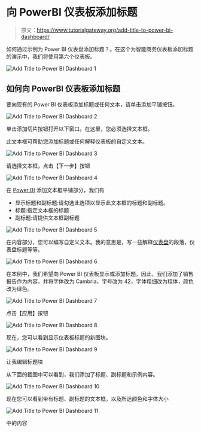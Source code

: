 # 向 PowerBI 仪表板添加标题

> 原文：<https://www.tutorialgateway.org/add-title-to-power-bi-dashboard/>

如何通过示例为 Power BI 仪表盘添加标题？。在这个为智能商务仪表板添加标题的演示中，我们将使用第六个仪表板。

![Add Title to Power BI Dashboard 1](img/cf6c200f654ad91170d264cbf907bc8c.png)

## 如何向 PowerBI 仪表板添加标题

要向现有的 Power BI 仪表板添加标题或任何文本，请单击添加平铺按钮。

![Add Title to Power BI Dashboard 2](img/7c03296ba04ce8389a9862dec72469f7.png)

单击添加切片按钮打开以下窗口。在这里，您必须选择文本框。

此文本框可帮助您添加标题或任何解释仪表板的自定义文本。

![Add Title to Power BI Dashboard 3](img/ec476bd5d335658377a37298765c2bca.png)

请选择文本框，点击【下一步】按钮

![Add Title to Power BI Dashboard 4](img/d53295666465d24625a564ef13d4ba56.png)

在 [Power BI](https://www.tutorialgateway.org/power-bi-tutorial/) 添加文本框平铺部分，我们有

*   显示标题和副标题:请勾选此选项以显示此文本框的标题和副标题。
*   标题:指定文本框的标题
*   副标题:请提供文本框副标题

![Add Title to Power BI Dashboard 5](img/14dee909d6e489a372d73f8822f613b5.png)

在内容部分，您可以编写自定义文本。我的意思是，写一些解释[仪表盘](https://www.tutorialgateway.org/create-a-power-bi-dashboard/)的段落，仪表盘标题等等。

![Add Title to Power BI Dashboard 6](img/69d4844fe19b9b4e25f044e64ad0822d.png)

在本例中，我们希望向 Power BI 仪表板显示或添加标题。因此，我们添加了销售报告作为内容，并将字体改为 Cambria，字号改为 42，字体粗细改为粗体，颜色改为绿色。

![Add Title to Power BI Dashboard 7](img/46967e247be6fa854ee6f63b3b349f52.png)

点击【应用】按钮

![Add Title to Power BI Dashboard 8](img/a10873f2de15d84b7d5f7f105fd5fb41.png)

现在，您可以看到显示仪表板标题的新图块。

![Add Title to Power BI Dashboard 9](img/04810bbb4164fc99b007f14d51620ce4.png)

让我编辑标题块

从下面的截图中可以看到，我们添加了标题、副标题和示例内容。

![Add Title to Power BI Dashboard 10](img/cbb426cc99afe4eb64e2cdfedd353f2e.png)

现在您可以看到带有标题、副标题的文本框，以及所选颜色和字体大小

![Add Title to Power BI Dashboard 11](img/f54a4db4b9cf173daafcf74cb6d06c80.png)

中的内容